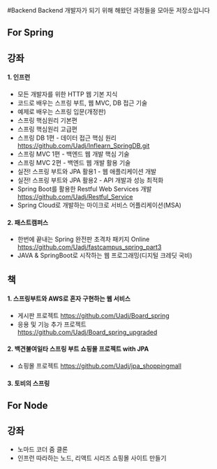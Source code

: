#Backend
Backend 개발자가 되기 위해 해왔던 과정들을 모아둔 저장소입니다
## For Spring

## 강좌
#### 1. 인프런
- 모든 개발자를 위한 HTTP 웹 기본 지식
- 코드로 배우는 스프링 부트, 웹 MVC, DB 접근 기술
- 예제로 배우는 스프링 입문(개정판)
- 스프링 핵심원리 기본편
- 스프링 핵심원리 고급편
- 스프링 DB 1편 - 데이터 접근 핵심 원리 https://github.com/Uadj/Inflearn_SpringDB.git
- 스프링 MVC 1편 - 백엔드 웹 개발 핵심 기술   
- 스프링 MVC 2편 - 백엔드 웹 개발 활용 기술
- 실전! 스프링 부트와 JPA 활용1 - 웹 애플리케이션 개발
- 실전! 스프링 부트와 JPA 활용2 - API 개발과 성능 최적화
- Spring Boot를 활용한 Restful Web Services 개발  https://github.com/Uadj/Restful_Service
- Spring Cloud로 개발하는 마이크로 서비스 어플리케이션(MSA)

#### 2. 패스트캠퍼스
- 한번에 끝내는 Spring 완전판 초격차 패키지 Online https://github.com/Uadj/fastcampus_spring_part3
- JAVA & SpringBoot로 시작하는 웹 프로그래밍(디지털 크레딧 국비)

## 책  
#### 1. 스프링부트와 AWS로 혼자 구현하는 웹 서비스
- 게시판 프로젝트 https://github.com/Uadj/Board_spring 
- 응용 및 기능 추가 프로젝트 https://github.com/Uadj/Board_spring_upgraded

#### 2. 백견불여일타 스프링 부트 쇼핑몰 프로젝트 with JPA 
- 쇼핑몰 프로젝트 https://github.com/Uadj/jpa_shoppingmall

#### 3. 토비의 스프링


## For Node
## 강좌
- 노마드 코더 줌 클론
- 인프런 따라하는 노드, 리액트 시리즈 쇼핑몰 사이트 만들기
